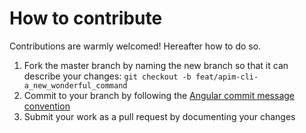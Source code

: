 # How to contribute

Contributions are warmly welcomed! Hereafter how to do so.

1. Fork the master branch by naming the new branch so that it can describe your changes: `git checkout -b feat/apim-cli-a_new_wonderful_command`
3. Commit to your branch by following the [Angular commit message convention](https://gist.github.com/stephenparish/9941e89d80e2bc58a153)
3. Submit your work as a pull request by documenting your changes